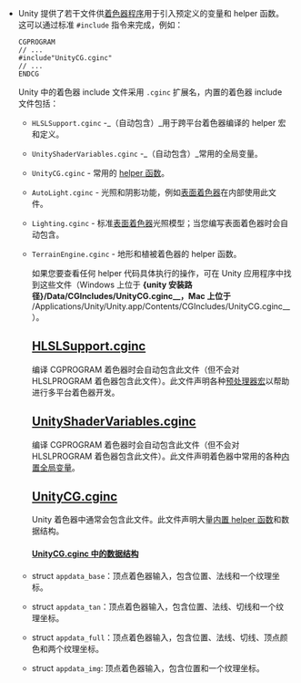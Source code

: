 *   Unity 提供了若干文件供[着色器程序](https://docs.unity3d.com/cn/2021.1/Manual/SL-ShaderPrograms.html)用于引入预定义的变量和 helper 函数。这可以通过标准 `#include` 指令来完成，例如：
    
    ```
    CGPROGRAM
    // ...
    #include"UnityCG.cginc"
    // ...
    ENDCG
    ```
    
    Unity 中的着色器 include 文件采用 `.cginc` 扩展名，内置的着色器 include 文件包括：
    
    *   `HLSLSupport.cginc` -_（自动包含）_用于跨平台着色器编译的 helper 宏和定义。
        
    *   `UnityShaderVariables.cginc` -_（自动包含）_常用的全局变量。
        
    *   `UnityCG.cginc` - 常用的 [helper 函数](https://docs.unity3d.com/cn/2021.1/Manual/SL-BuiltinFunctions.html)。
        
    *   `AutoLight.cginc` - 光照和阴影功能，例如[表面着色器](https://docs.unity3d.com/cn/2021.1/Manual/SL-SurfaceShaders.html)在内部使用此文件。
        
    *   `Lighting.cginc` - 标准[表面着色器](https://docs.unity3d.com/cn/2021.1/Manual/SL-SurfaceShaders.html)光照模型；当您编写表面着色器时会自动包含。
        
    *   `TerrainEngine.cginc` - 地形和植被着色器的 helper 函数。
        
        如果您要查看任何 helper 代码具体执行的操作，可在 Unity 应用程序中找到这些文件（Windows 上位于 **{unity 安装路径}/Data/CGIncludes/UnityCG.cginc__，Mac 上位于** /Applications/Unity/Unity.app/Contents/CGIncludes/UnityCG.cginc__）。
        
        ## [HLSLSupport.cginc](#/ShaderLab%E7%AE%80%E6%98%8E%E6%89%8B%E5%86%8C%EF%BC%88%E5%86%85%E7%BD%AE%E7%AE%A1%E7%BA%BF%EF%BC%89/Include%E6%96%87%E4%BB%B6?id=hlslsupportcginc)
        
        编译 CGPROGRAM 着色器时会自动包含此文件（但不会对 HLSLPROGRAM 着色器包含此文件）。此文件声明各种[预处理器宏](https://docs.unity3d.com/cn/2021.1/Manual/SL-BuiltinMacros.html)以帮助进行多平台着色器开发。
        
        ## [UnityShaderVariables.cginc](#/ShaderLab%E7%AE%80%E6%98%8E%E6%89%8B%E5%86%8C%EF%BC%88%E5%86%85%E7%BD%AE%E7%AE%A1%E7%BA%BF%EF%BC%89/Include%E6%96%87%E4%BB%B6?id=unityshadervariablescginc)
        
        编译 CGPROGRAM 着色器时会自动包含此文件（但不会对 HLSLPROGRAM 着色器包含此文件）。此文件声明着色器中常用的各种[内置全局变量](https://docs.unity3d.com/cn/2021.1/Manual/SL-UnityShaderVariables.html)。
        
        ## [UnityCG.cginc](#/ShaderLab%E7%AE%80%E6%98%8E%E6%89%8B%E5%86%8C%EF%BC%88%E5%86%85%E7%BD%AE%E7%AE%A1%E7%BA%BF%EF%BC%89/Include%E6%96%87%E4%BB%B6?id=unitycgcginc)
        
        Unity 着色器中通常会包含此文件。此文件声明大量[内置 helper 函数](https://docs.unity3d.com/cn/2021.1/Manual/SL-BuiltinFunctions.html)和数据结构。
        
        #### [UnityCG.cginc 中的数据结构](#/ShaderLab%E7%AE%80%E6%98%8E%E6%89%8B%E5%86%8C%EF%BC%88%E5%86%85%E7%BD%AE%E7%AE%A1%E7%BA%BF%EF%BC%89/Include%E6%96%87%E4%BB%B6?id=unitycgcginc-%e4%b8%ad%e7%9a%84%e6%95%b0%e6%8d%ae%e7%bb%93%e6%9e%84)
        
    *   struct `appdata_base`：顶点着色器输入，包含位置、法线和一个纹理坐标。
        
    *   struct `appdata_tan`：顶点着色器输入，包含位置、法线、切线和一个纹理坐标。
        
    *   struct `appdata_full`：顶点着色器输入，包含位置、法线、切线、顶点颜色和两个纹理坐标。
        
    *   struct `appdata_img`: 顶点着色器输入，包含位置和一个纹理坐标。